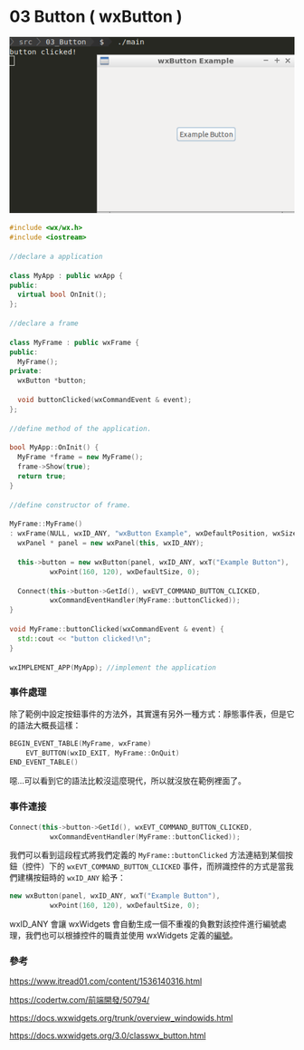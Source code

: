 03 Button ( wxButton )
===

![](./img/03_00.png)

```c++
#include <wx/wx.h>
#include <iostream>

//declare a application

class MyApp : public wxApp {
public:
  virtual bool OnInit();
};

//declare a frame

class MyFrame : public wxFrame {
public:
  MyFrame();
private:
  wxButton *button;

  void buttonClicked(wxCommandEvent & event);
};

//define method of the application.

bool MyApp::OnInit() {
  MyFrame *frame = new MyFrame();
  frame->Show(true);
  return true;
}

//define constructor of frame.

MyFrame::MyFrame()
: wxFrame(NULL, wxID_ANY, "wxButton Example", wxDefaultPosition, wxSize(400, 320)) {
  wxPanel * panel = new wxPanel(this, wxID_ANY);

  this->button = new wxButton(panel, wxID_ANY, wxT("Example Button"),
          wxPoint(160, 120), wxDefaultSize, 0);

  Connect(this->button->GetId(), wxEVT_COMMAND_BUTTON_CLICKED,
          wxCommandEventHandler(MyFrame::buttonClicked));
}

void MyFrame::buttonClicked(wxCommandEvent & event) {
  std::cout << "button clicked!\n";
}

wxIMPLEMENT_APP(MyApp); //implement the application

```



### 事件處理

除了範例中設定按鈕事件的方法外，其實還有另外一種方式：靜態事件表，但是它的語法大概長這樣：

```c++
BEGIN_EVENT_TABLE(MyFrame, wxFrame)
    EVT_BUTTON(wxID_EXIT, MyFrame::OnQuit)
END_EVENT_TABLE()
```

噁...可以看到它的語法比較沒這麼現代，所以就沒放在範例裡面了。



### 事件連接

```c++
Connect(this->button->GetId(), wxEVT_COMMAND_BUTTON_CLICKED,
          wxCommandEventHandler(MyFrame::buttonClicked));
```

我們可以看到這段程式將我們定義的 `MyFrame::buttonClicked` 方法連結到某個按鈕（控件）下的 `wxEVT_COMMAND_BUTTON_CLICKED` 事件，而辨識控件的方式是當我們建構按鈕時的 `wxID_ANY` 給予：

```c++
new wxButton(panel, wxID_ANY, wxT("Example Button"),
          wxPoint(160, 120), wxDefaultSize, 0);
```

wxID_ANY 會讓 wxWidgets 會自動生成一個不重複的負數對該控件進行編號處理，我們也可以根據控件的職責並使用 wxWidgets 定義的[編號](https://docs.wxwidgets.org/3.1/defs_8h.html#ac66d0a09761e7d86b2ac0b2e0c6a8cbb)。



### 參考

https://www.itread01.com/content/1536140316.html

https://codertw.com/前端開發/50794/

https://docs.wxwidgets.org/trunk/overview_windowids.html

https://docs.wxwidgets.org/3.0/classwx_button.html